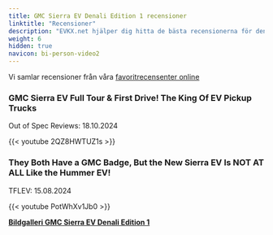 ```yaml
---
title: GMC Sierra EV Denali Edition 1 recensioner
linktitle: "Recensioner"
description: "EVKX.net hjälper dig hitta de bästa recensionerna för denna modell."
weight: 6
hidden: true
navicon: bi-person-video2
---
```

Vi samlar recensioner från våra [favoritrecensenter online](../../../../../guides/evreviewers/)

<div class="container text-center shadow p-2 pe-4 mb-5 bg-body-tertiary rounded border">
<h3>GMC Sierra EV Full Tour & First Drive! The King Of EV Pickup Trucks</h3>
<p>Out of Spec Reviews: 18.10.2024</p>

{{< youtube 2QZ8HWTUZ1s >}}

</div>
<div class="container text-center shadow p-2 pe-4 mb-5 bg-body-tertiary rounded border">
<h3>They Both Have a GMC Badge, But the New Sierra EV Is NOT AT ALL Like the Hummer EV!</h3>
<p>TFLEV: 15.08.2024</p>

{{< youtube PotWhXv1Jb0 >}}

</div>
<div class="mt-3 mb-3">
<a href="../gallery/" class="text-decoration-none text-black">
<strong><i class="bi-arrow-left"></i>Bildgalleri  </strong>
</a>
<a href="../" class="text-decoration-none text-black float-end">
<strong>GMC Sierra EV Denali Edition 1 <i class="bi-arrow-right"></i></strong>
</a>
</div>
